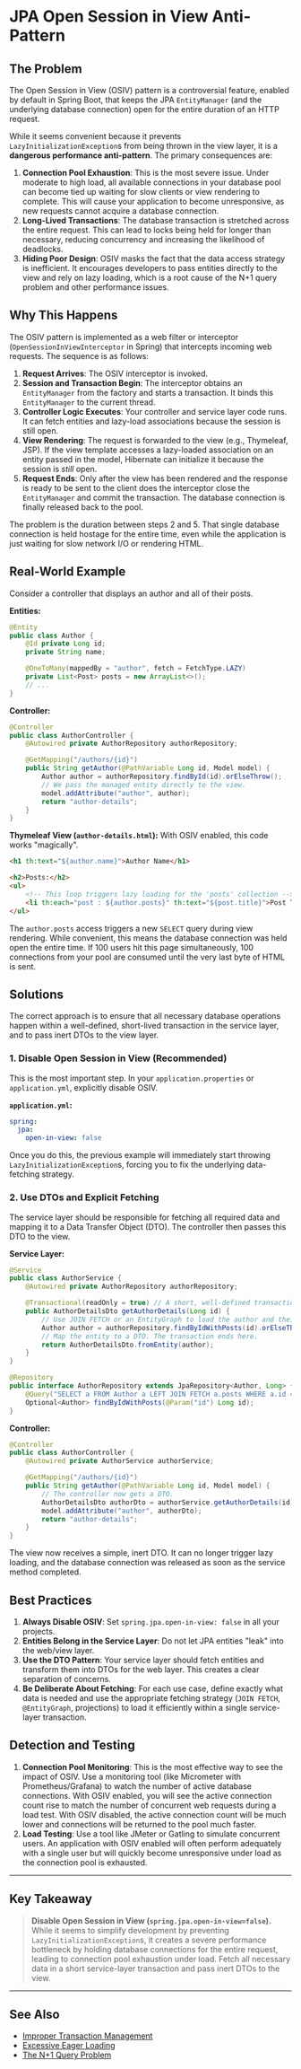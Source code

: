 # JPA Open Session in View Anti-Pattern

## The Problem

The Open Session in View (OSIV) pattern is a controversial feature, enabled by default in Spring Boot, that keeps the JPA `EntityManager` (and the underlying database connection) open for the entire duration of an HTTP request.

While it seems convenient because it prevents `LazyInitializationException`s from being thrown in the view layer, it is a **dangerous performance anti-pattern**. The primary consequences are:

1.  **Connection Pool Exhaustion**: This is the most severe issue. Under moderate to high load, all available connections in your database pool can become tied up waiting for slow clients or view rendering to complete. This will cause your application to become unresponsive, as new requests cannot acquire a database connection.
2.  **Long-Lived Transactions**: The database transaction is stretched across the entire request. This can lead to locks being held for longer than necessary, reducing concurrency and increasing the likelihood of deadlocks.
3.  **Hiding Poor Design**: OSIV masks the fact that the data access strategy is inefficient. It encourages developers to pass entities directly to the view and rely on lazy loading, which is a root cause of the N+1 query problem and other performance issues.

## Why This Happens

The OSIV pattern is implemented as a web filter or interceptor (`OpenSessionInViewInterceptor` in Spring) that intercepts incoming web requests. The sequence is as follows:

1.  **Request Arrives**: The OSIV interceptor is invoked.
2.  **Session and Transaction Begin**: The interceptor obtains an `EntityManager` from the factory and starts a transaction. It binds this `EntityManager` to the current thread.
3.  **Controller Logic Executes**: Your controller and service layer code runs. It can fetch entities and lazy-load associations because the session is still open.
4.  **View Rendering**: The request is forwarded to the view (e.g., Thymeleaf, JSP). If the view template accesses a lazy-loaded association on an entity passed in the model, Hibernate can initialize it because the session is *still* open.
5.  **Request Ends**: Only after the view has been rendered and the response is ready to be sent to the client does the interceptor close the `EntityManager` and commit the transaction. The database connection is finally released back to the pool.

The problem is the duration between steps 2 and 5. That single database connection is held hostage for the entire time, even while the application is just waiting for slow network I/O or rendering HTML.

## Real-World Example

Consider a controller that displays an author and all of their posts.

**Entities:**
```java
@Entity
public class Author {
    @Id private Long id;
    private String name;

    @OneToMany(mappedBy = "author", fetch = FetchType.LAZY)
    private List<Post> posts = new ArrayList<>();
    // ...
}
```

**Controller:**
```java
@Controller
public class AuthorController {
    @Autowired private AuthorRepository authorRepository;

    @GetMapping("/authors/{id}")
    public String getAuthor(@PathVariable Long id, Model model) {
        Author author = authorRepository.findById(id).orElseThrow();
        // We pass the managed entity directly to the view.
        model.addAttribute("author", author);
        return "author-details";
    }
}
```

**Thymeleaf View (`author-details.html`):**
With OSIV enabled, this code works "magically".
```html
<h1 th:text="${author.name}">Author Name</h1>

<h2>Posts:</h2>
<ul>
    <!-- This loop triggers lazy loading for the 'posts' collection -->
    <li th:each="post : ${author.posts}" th:text="${post.title}">Post Title</li>
</ul>
```
The `author.posts` access triggers a new `SELECT` query during view rendering. While convenient, this means the database connection was held open the entire time. If 100 users hit this page simultaneously, 100 connections from your pool are consumed until the very last byte of HTML is sent.

## Solutions

The correct approach is to ensure that all necessary database operations happen within a well-defined, short-lived transaction in the service layer, and to pass inert DTOs to the view layer.

### 1. Disable Open Session in View (Recommended)

This is the most important step. In your `application.properties` or `application.yml`, explicitly disable OSIV.

**`application.yml`:**
```yaml
spring:
  jpa:
    open-in-view: false
```
Once you do this, the previous example will immediately start throwing `LazyInitializationException`s, forcing you to fix the underlying data-fetching strategy.

### 2. Use DTOs and Explicit Fetching

The service layer should be responsible for fetching all required data and mapping it to a Data Transfer Object (DTO). The controller then passes this DTO to the view.

**Service Layer:**
```java
@Service
public class AuthorService {
    @Autowired private AuthorRepository authorRepository;

    @Transactional(readOnly = true) // A short, well-defined transaction
    public AuthorDetailsDto getAuthorDetails(Long id) {
        // Use JOIN FETCH or an EntityGraph to load the author and their posts in one query.
        Author author = authorRepository.findByIdWithPosts(id).orElseThrow();
        // Map the entity to a DTO. The transaction ends here.
        return AuthorDetailsDto.fromEntity(author);
    }
}

@Repository
public interface AuthorRepository extends JpaRepository<Author, Long> {
    @Query("SELECT a FROM Author a LEFT JOIN FETCH a.posts WHERE a.id = :id")
    Optional<Author> findByIdWithPosts(@Param("id") Long id);
}
```

**Controller:**
```java
@Controller
public class AuthorController {
    @Autowired private AuthorService authorService;

    @GetMapping("/authors/{id}")
    public String getAuthor(@PathVariable Long id, Model model) {
        // The controller now gets a DTO.
        AuthorDetailsDto authorDto = authorService.getAuthorDetails(id);
        model.addAttribute("author", authorDto);
        return "author-details";
    }
}
```
The view now receives a simple, inert DTO. It can no longer trigger lazy loading, and the database connection was released as soon as the service method completed.

## Best Practices

1.  **Always Disable OSIV**: Set `spring.jpa.open-in-view: false` in all your projects.
2.  **Entities Belong in the Service Layer**: Do not let JPA entities "leak" into the web/view layer.
3.  **Use the DTO Pattern**: Your service layer should fetch entities and transform them into DTOs for the web layer. This creates a clear separation of concerns.
4.  **Be Deliberate About Fetching**: For each use case, define exactly what data is needed and use the appropriate fetching strategy (`JOIN FETCH`, `@EntityGraph`, projections) to load it efficiently within a single service-layer transaction.

## Detection and Testing

1.  **Connection Pool Monitoring**: This is the most effective way to see the impact of OSIV. Use a monitoring tool (like Micrometer with Prometheus/Grafana) to watch the number of active database connections. With OSIV enabled, you will see the active connection count rise to match the number of concurrent web requests during a load test. With OSIV disabled, the active connection count will be much lower and connections will be returned to the pool much faster.
2.  **Load Testing**: Use a tool like JMeter or Gatling to simulate concurrent users. An application with OSIV enabled will often perform adequately with a single user but will quickly become unresponsive under load as the connection pool is exhausted.

---

## Key Takeaway

> **Disable Open Session in View (`spring.jpa.open-in-view=false`).** While it seems to simplify development by preventing `LazyInitializationException`s, it creates a severe performance bottleneck by holding database connections for the entire request, leading to connection pool exhaustion under load. Fetch all necessary data in a short service-layer transaction and pass inert DTOs to the view.

---

## See Also

-   [Improper Transaction Management](./jpa_transaction_management.md)
-   [Excessive Eager Loading](./jpa_excessive_eager_loading.md)
-   [The N+1 Query Problem](./jpa_n_plus_1_problem.md)
